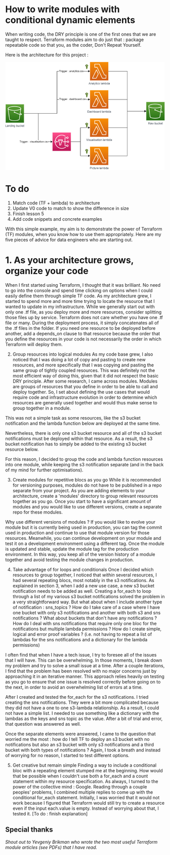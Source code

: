# How to write modules with conditional dynamic elements

When writing code, the DRY principle is one of the first ones that we are taught to respect. Terraform modules aim to do just that : package repeatable code so that you, as the coder, Don't Repeat Yourself.

Here is the architecture for this project :

![Alt Image](project-architecture.drawio.png)


# To do
1. Match code (TF + lambda) to architecture
2. Update V0 code to match to show the difference in size
3. Finish lesson 5
4. Add code snippets and concrete examples

With this simple example, my aim is to demonstrate the power of Terraform (TF) modules, when you know how to use them appropriately. Here are my five pieces of advice for data engineers who are starting out.

# 1. As your architecture grows, organize your code
When I first started using Terraform, I thought that it was brilliant. No need to go into the console and spend time clicking on options when I could easily define them through simple TF code. As my architecture grew, I started to spend more and more time trying to locate the resource that I wanted to update in my infrastructure. While we generally start out with only one .tf file, as you deploy more and more resources, consider splitting those files up by service. Terraform does not care whether you have one .tf file or many. During the deployment process, it simply concatenates all of the .tf files in the folder. If you need one resource to be deployed before another, add a depends_on clause to that resource because the order that you define the resources in your code is not necessarily the order in which Terraform will deploy them.

2. Group resources into logical modules
As my code base grew, I also noticed that I was doing a lot of copy and pasting to create new resources, and more specifically that I was copying and pasting the same group of tightly coupled resources. This was definitely not the most efficient way of doing this, given that it did not respect the basic DRY principle. After some research, I came across modules. Modules are groups of resources that you define in order to be able to call and deploy together. So, I set about defining the use cases that would require code and infrastructure evolution in order to determine which resources are generally used together and would thus make sense to group together in a module.

This was not a simple task as some resources, like the s3 bucket notification and the lambda function below are deployed at the same time.

Nevertheless, there is only one s3 bucket resource and all of the s3 bucket notifications must be deployed within that resource. As a result, the s3 bucket notification has to simply be added to the existing s3 bucket resource below.

For this reason, I decided to group the code and lambda function resources into one module, while keeping the s3 notification separate (and in the back of my mind for further optimisations).


3. Create modules for repetitive blocs as you go
While it is recommended for versioning purposes, modules do not have to be published in a repo separate from your project. As you are adding elements to your architecture, create a 'modules' directory to group relevant resources together as you go. Once you start to have a significant amount of modules and you would like to use different versions, create a separate repo for these modules.

Why use different versions of modules ? If you would like to evolve your module but it is currently being used in production, you can tag the commit used in production and continue to use that module version for those resources. Meanwhile, you can continue development on your module and test it on a development environment using a different tag. Once the module is updated and stable, update the module tag for the production environment. In this way, you keep all of the version history of a module together and avoid testing the module changes in production.

4. Take advantage of for loops and conditionals
Once I decided which resources to group together, I noticed that *within* several resources, I had several repeating blocs, most notably in the s3 notifications. As explained in section 3, when I add a new use case, a new s3 bucket notification needs to be added as well. Creating a for_each to loop through a list of my various s3 bucket notifications solved the problem in a very straightforward way. But what about when I include another type of notification : sns_topics ? How do I take care of a case where I have one bucket with only s3 notifications and another with both s3 and sns notifications ? What about buckets that don't have any notifications ? How do I deal with sns notifications that require only one bloc for the notifications but multiple lambda permissions ? How do I create simple, logical and error proof variables ? (i.e. not having to repeat a list of lambdas for the sns notifications and a dictionary for the lambda permissions)

I often find that when I have a tech issue, I try to foresee all of the issues that I will have. This can be overwhelming. In those moments, I break down my problem and try to solve a small issue at a time. After a couple iterations, I find that the problem has been resolved with no major concerns just by approaching it in an iterative manner. This approach relies heavily on testing as you go to ensure that one issue is resolved correctly before going on to the next, in order to avoid an overwhelming list of errors at a time.

After I created and tested the for_each for the s3 notifications. I tried creating the sns notifications. They were a bit more complicated because they did not have a one to one s3-lambda relationship. As a result, I could not have a simple list. I needed to use something like a dictionary with the lambdas as the keys and sns topic as the value. After a bit of trial and error, that question was answered as well.

Once the separate elements were answered, I came to the question that worried me the most : how do I tell TF to deploy an s3 bucket with no notifications but also an s3 bucket with only s3 notifications and a third bucket with both types of notifications ? Again, I took a breath and instead of worrying for no reason, I started to test different options.

5. Get creative but remain simple
Finding a way to include a conditional bloc with a repeating element stumped me at the beginning. How would that be possible when I couldn't use both a for_each and a count statement within my resource specification. As always, I turned to the power of the collective mind : Google. Reading through a couple peoples' problems, I combined multiple replies to come up with the conditional for_each statement. Initially, I was worried that it would not work because I figured that Terraform would still try to create a resource even if the input each.value is empty. Instead of worrying about that, I tested it.
[To do : finish explanation]

## Special thanks
*Shout out to Yevgeniy Brikman who wrote the two most useful Terraform module articles (see PDFs) that I have read.*